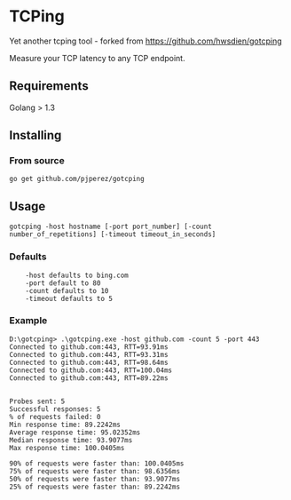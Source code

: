 # TCPing
Yet another tcping tool - forked from https://github.com/hwsdien/gotcping

Measure your TCP latency to any TCP endpoint.

## Requirements

Golang > 1.3

## Installing
### From source

    go get github.com/pjperez/gotcping

## Usage

    gotcping -host hostname [-port port_number] [-count number_of_repetitions] [-timeout timeout_in_seconds]

### Defaults

        -host defaults to bing.com
        -port default to 80
        -count defaults to 10
        -timeout defaults to 5 

### Example

    D:\gotcping> .\gotcping.exe -host github.com -count 5 -port 443
    Connected to github.com:443, RTT=93.91ms
    Connected to github.com:443, RTT=93.31ms
    Connected to github.com:443, RTT=98.64ms
    Connected to github.com:443, RTT=100.04ms
    Connected to github.com:443, RTT=89.22ms
    

    Probes sent: 5
    Successful responses: 5
    % of requests failed: 0
    Min response time: 89.2242ms
    Average response time: 95.02352ms
    Median response time: 93.9077ms
    Max response time: 100.0405ms

    90% of requests were faster than: 100.0405ms
    75% of requests were faster than: 98.6356ms
    50% of requests were faster than: 93.9077ms
    25% of requests were faster than: 89.2242ms
